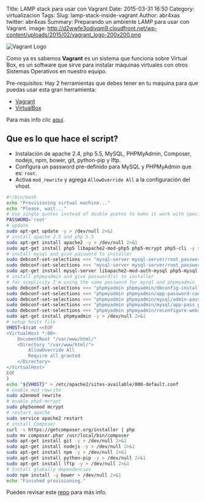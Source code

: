 Title: LAMP stack para usar con Vagrant
Date: 2015-03-31 16:50
Category: virtualizacion
Tags: 
Slug: lamp-stack-inside-vagrant
Author: abr4xas
twitter: abr4xas
Summary: Preparando un ambiente LAMP para usar con Vagrant.
image: http://d2wwfe3odivqm9.cloudfront.net/wp-content/uploads/2015/02/vagrant_logo-200x200.png

![Vagrant Logo](/images/logo_vagrant.png)

Como ya es sabemos **Vagrant** es un sistema que funciona sobre Virtual Box, es un software que sirve para instalar máquinas virtuales con otros Sistemas Operativos en nuestro equipo.

Pre-requisitos:
Hay 2 herramientas que debes tener en tu maquina para que puedas usar esta gran herramienta:

* [Vagrant](http://www.vagrantup.com/downloads.html)
* [VirtualBox](https://www.virtualbox.org/wiki/Downloads)

Para más info clic [aquí](entorno-virtual-vagrant.html).

## Que es lo que hace el script?

* Instalación de apache 2.4, php 5.5, MySQL, PHPMyAdmin, Composer, nodejs, npm, bower, git, python-pip y lftp.
* Configura un password pre-definido para MySQL y PHPMyAdmin que es: ```root```.
* Activa ```mod_rewrite``` y agrega ```AllowOverride All``` a la configuración del vhost.

```bash
#!/bin/bash
echo "Provisioning virtual machine..."
echo "Please, wait..."
# Use single quotes instead of double quotes to make it work with special-character passwords
PASSWORD='root'
# update 
sudo apt-get update -y > /dev/null 2>&1
# install apache 2.5 and php 5.5
sudo apt-get install apache2 -y > /dev/null 2>&1
sudo apt-get install php5 libapache2-mod-php5 php5-mcrypt php5-cli -y > /dev/null 2>&1
# install mysql and give password to installer
sudo debconf-set-selections <<< "mysql-server mysql-server/root_password password $PASSWORD"
sudo debconf-set-selections <<< "mysql-server mysql-server/root_password_again password $PASSWORD"
sudo apt-get install mysql-server libapache2-mod-auth-mysql php5-mysql -y > /dev/null 2>&1
# install phpmyadmin and give password(s) to installer
# for simplicity I'm using the same password for mysql and phpmyadmin
sudo debconf-set-selections <<< "phpmyadmin phpmyadmin/dbconfig-install boolean true"
sudo debconf-set-selections <<< "phpmyadmin phpmyadmin/app-password-confirm password $PASSWORD"
sudo debconf-set-selections <<< "phpmyadmin phpmyadmin/mysql/admin-pass password $PASSWORD"
sudo debconf-set-selections <<< "phpmyadmin phpmyadmin/mysql/app-pass password $PASSWORD"
sudo debconf-set-selections <<< "phpmyadmin phpmyadmin/reconfigure-webserver multiselect apache2"
sudo apt-get install phpmyadmin -y > /dev/null 2>&1
# setup hosts file
VHOST=$(cat <<EOF
<VirtualHost *:80>
    DocumentRoot "/var/www/html/"
    <Directory "/var/www/html/">
        AllowOverride All
        Require all granted
    </Directory>
</VirtualHost>
EOF
)
echo "${VHOST}" > /etc/apache2/sites-available/000-default.conf
# enable mod_rewrite
sudo a2enmod rewrite
# enable php5-mcrypt
sudo php5enmod mcrypt
# restart apache
sudo service apache2 restart
# install Composer
curl -s https://getcomposer.org/installer | php
sudo mv composer.phar /usr/local/bin/composer
sudo apt-get install git -y > /dev/null 2>&1
sudo apt-get install nodejs -y > /dev/null 2>&1
sudo apt-get install npm -y > /dev/null 2>&1
sudo apt-get install python-pip -y > /dev/null 2>&1
sudo apt-get install lftp -y > /dev/null 2>&1
# Install globally dependencies
sudo npm install -g bower > /dev/null 2>&1
echo "Finished provisioning."
```

Pueden revisar este [repo](https://github.com/abr4xas/vagrant-config) para más info.
